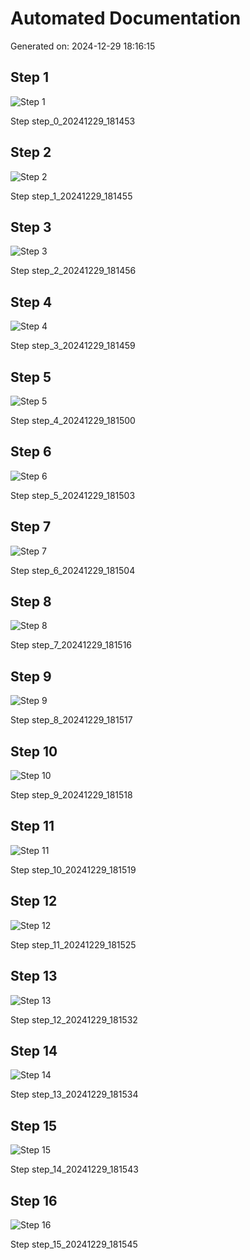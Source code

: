 # Automated Documentation

Generated on: 2024-12-29 18:16:15

## Step 1

![Step 1](output\screenshots\step_0_20241229_181453.png)

Step step_0_20241229_181453

## Step 2

![Step 2](output\screenshots\step_1_20241229_181455.png)

Step step_1_20241229_181455

## Step 3

![Step 3](output\screenshots\step_2_20241229_181456.png)

Step step_2_20241229_181456

## Step 4

![Step 4](output\screenshots\step_3_20241229_181459.png)

Step step_3_20241229_181459

## Step 5

![Step 5](output\screenshots\step_4_20241229_181500.png)

Step step_4_20241229_181500

## Step 6

![Step 6](output\screenshots\step_5_20241229_181503.png)

Step step_5_20241229_181503

## Step 7

![Step 7](output\screenshots\step_6_20241229_181504.png)

Step step_6_20241229_181504

## Step 8

![Step 8](output\screenshots\step_7_20241229_181516.png)

Step step_7_20241229_181516

## Step 9

![Step 9](output\screenshots\step_8_20241229_181517.png)

Step step_8_20241229_181517

## Step 10

![Step 10](output\screenshots\step_9_20241229_181518.png)

Step step_9_20241229_181518

## Step 11

![Step 11](output\screenshots\step_10_20241229_181519.png)

Step step_10_20241229_181519

## Step 12

![Step 12](output\screenshots\step_11_20241229_181525.png)

Step step_11_20241229_181525

## Step 13

![Step 13](output\screenshots\step_12_20241229_181532.png)

Step step_12_20241229_181532

## Step 14

![Step 14](output\screenshots\step_13_20241229_181534.png)

Step step_13_20241229_181534

## Step 15

![Step 15](output\screenshots\step_14_20241229_181543.png)

Step step_14_20241229_181543

## Step 16

![Step 16](output\screenshots\step_15_20241229_181545.png)

Step step_15_20241229_181545

